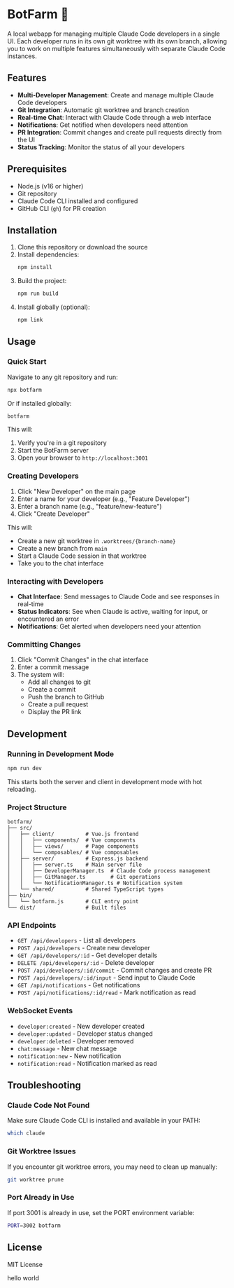 # BotFarm 🤖

A local webapp for managing multiple Claude Code developers in a single UI. Each developer runs in its own git worktree with its own branch, allowing you to work on multiple features simultaneously with separate Claude Code instances.

## Features

- **Multi-Developer Management**: Create and manage multiple Claude Code developers
- **Git Integration**: Automatic git worktree and branch creation
- **Real-time Chat**: Interact with Claude Code through a web interface
- **Notifications**: Get notified when developers need attention
- **PR Integration**: Commit changes and create pull requests directly from the UI
- **Status Tracking**: Monitor the status of all your developers

## Prerequisites

- Node.js (v16 or higher)
- Git repository
- Claude Code CLI installed and configured
- GitHub CLI (`gh`) for PR creation

## Installation

1. Clone this repository or download the source
2. Install dependencies:
   ```bash
   npm install
   ```
3. Build the project:
   ```bash
   npm run build
   ```
4. Install globally (optional):
   ```bash
   npm link
   ```

## Usage

### Quick Start

Navigate to any git repository and run:

```bash
npx botfarm
```

Or if installed globally:

```bash
botfarm
```

This will:
1. Verify you're in a git repository
2. Start the BotFarm server
3. Open your browser to `http://localhost:3001`

### Creating Developers

1. Click "New Developer" on the main page
2. Enter a name for your developer (e.g., "Feature Developer")
3. Enter a branch name (e.g., "feature/new-feature")
4. Click "Create Developer"

This will:
- Create a new git worktree in `.worktrees/{branch-name}`
- Create a new branch from `main`
- Start a Claude Code session in that worktree
- Take you to the chat interface

### Interacting with Developers

- **Chat Interface**: Send messages to Claude Code and see responses in real-time
- **Status Indicators**: See when Claude is active, waiting for input, or encountered an error
- **Notifications**: Get alerted when developers need your attention

### Committing Changes

1. Click "Commit Changes" in the chat interface
2. Enter a commit message
3. The system will:
   - Add all changes to git
   - Create a commit
   - Push the branch to GitHub
   - Create a pull request
   - Display the PR link

## Development

### Running in Development Mode

```bash
npm run dev
```

This starts both the server and client in development mode with hot reloading.

### Project Structure

```
botfarm/
├── src/
│   ├── client/          # Vue.js frontend
│   │   ├── components/  # Vue components
│   │   ├── views/       # Page components
│   │   └── composables/ # Vue composables
│   ├── server/          # Express.js backend
│   │   ├── server.ts    # Main server file
│   │   ├── DeveloperManager.ts  # Claude Code process management
│   │   ├── GitManager.ts        # Git operations
│   │   └── NotificationManager.ts # Notification system
│   └── shared/          # Shared TypeScript types
├── bin/
│   └── botfarm.js       # CLI entry point
└── dist/                # Built files
```

### API Endpoints

- `GET /api/developers` - List all developers
- `POST /api/developers` - Create new developer
- `GET /api/developers/:id` - Get developer details
- `DELETE /api/developers/:id` - Delete developer
- `POST /api/developers/:id/commit` - Commit changes and create PR
- `POST /api/developers/:id/input` - Send input to Claude Code
- `GET /api/notifications` - Get notifications
- `POST /api/notifications/:id/read` - Mark notification as read

### WebSocket Events

- `developer:created` - New developer created
- `developer:updated` - Developer status changed
- `developer:deleted` - Developer removed
- `chat:message` - New chat message
- `notification:new` - New notification
- `notification:read` - Notification marked as read

## Troubleshooting

### Claude Code Not Found
Make sure Claude Code CLI is installed and available in your PATH:
```bash
which claude
```

### Git Worktree Issues
If you encounter git worktree errors, you may need to clean up manually:
```bash
git worktree prune
```

### Port Already in Use
If port 3001 is already in use, set the PORT environment variable:
```bash
PORT=3002 botfarm
```

## License

MIT License

hello world
